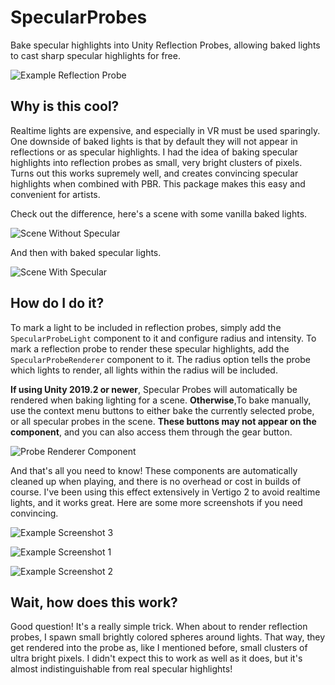 # SpecularProbes
Bake specular highlights into Unity Reflection Probes, allowing baked lights to cast sharp specular highlights for free.

![Example Reflection Probe](/images/probe.png)

## Why is this cool?
Realtime lights are expensive, and especially in VR must be used sparingly. One downside of baked lights is that by default they will not appear in reflections or as specular highlights. I had the idea of baking specular highlights into reflection probes as small, very bright clusters of pixels. Turns out this works supremely well, and creates convincing specular highlights when combined with PBR. This package makes this easy and convenient for artists.

Check out the difference, here's a scene with some vanilla baked lights.

![Scene Without Specular](/images/scene_nospecular.PNG) 

And then with baked specular lights.

![Scene With Specular](/images/scene_specular.PNG)


## How do I do it?

To mark a light to be included in reflection probes, simply add the `SpecularProbeLight` component to it and configure radius and intensity. To mark a reflection probe to render these specular highlights, add the `SpecularProbeRenderer` component to it. The radius option tells the probe which lights to render, all lights within the radius will be included.

**If using Unity 2019.2 or newer**, Specular Probes will automatically be rendered when baking lighting for a scene. **Otherwise**,To bake manually, use the context menu buttons to either bake the currently selected probe, or all specular probes in the scene. **These buttons may not appear on the component**, and you can also access them through the gear button.

![Probe Renderer Component](/images/component_renderer.PNG)

And that's all you need to know! These components are automatically cleaned up when playing, and there is no overhead or cost in builds of course. I've been using this effect extensively in Vertigo 2 to avoid realtime lights, and it works great. Here are some more screenshots if you need convincing.

![Example Screenshot 3](/images/example_03.PNG)

![Example Screenshot 1](/images/example_01.PNG)

![Example Screenshot 2](/images/example_02.PNG)

## Wait, how does this work?

Good question! It's a really simple trick. When about to render reflection probes, I spawn small brightly colored spheres around lights. That way, they get rendered into the probe as, like I mentioned before, small clusters of ultra bright pixels. I didn't expect this to work as well as it does, but it's almost indistinguishable from real specular highlights!
